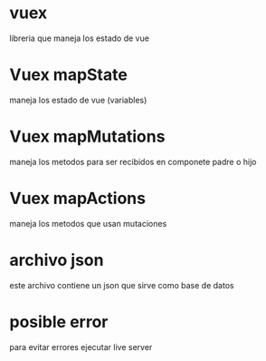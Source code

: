 # vuex
libreria que maneja los estado de vue

# Vuex mapState
maneja los estado de vue (variables)

# Vuex mapMutations
maneja los metodos para ser recibidos en componete padre o hijo

# Vuex mapActions
maneja los metodos que usan mutaciones 

# archivo json
este archivo contiene un json que sirve como base de datos

# posible error
para evitar errores ejecutar live server 

